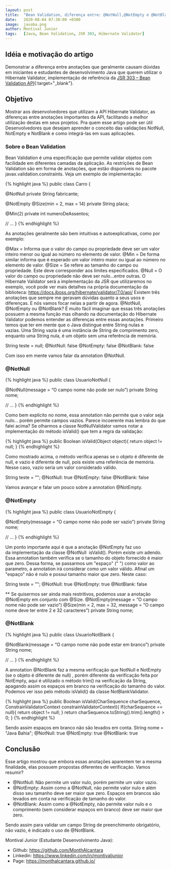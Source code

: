 ```yaml
---
layout: post
title:  "Bean Validation, diferença entre: @NotNull,@NotEmpty e @NotBlank"
date:   2020-08-04 07:30:00 +0300
image:  javaba.png
author: Montival Junior
tags:   [Java, Bean Validation, JSR 303, Hibernate Validator]
---
```


## Idéia e motivação do artigo

Demonstrar a diferença entre anotações que geralmente causam dúvidas em iniciantes 
e estudantes de desenvolvimento Java que querem utilizar o Hibernate Validator, implementação de referência da [JSR 303 – Bean Validation API](https://beanvalidation.org/1.0/spec/){:target="\_blank"}.

## Objetivo

Mostrar aos desenvolvedores que utilizam a API Hibernate Validator, as diferenças entre anotações importantes da API, facilitando a melhor utilização destas em seus projetos.
Pra quem esse artigo pode ser útil
Desenvolvedores que desejam aprender o conceito das validações NotNull, NotEmpty e NotBlank e como integrá-las em suas aplicações.

### Sobre o Bean Validation 

Bean Validation é uma especificação que permite validar objetos com facilidade em diferentes camadas da aplicação. 
As restrições de Bean Validation são em forma de anotações, que estão disponíveis no pacote javax.validation.constraints.
Veja um exemplo de implementação:

{% highlight java %}
public class Carro {

   @NotNull
   private String fabricante;

   @NotEmpty
   @Size(min = 2, max = 14)
   private String placa;

   @Min(2)
   private int numeroDeAssentos;

   // ...
}
{% endhighlight %}

As anotações geralmente são bem intuitivas e autoexplicativas, como por exemplo: 

@Max = Informa que o valor do campo ou propriedade deve ser um valor inteiro menor ou igual ao número no elemento de valor.
@Min = De forma similar informa que é esperado um valor inteiro maior ou igual ao número no elemento de valor.
@Size = Se refere ao tamanho do campo ou propriedade. Este deve corresponder aos limites especificados.
@Null = O valor do campo ou propriedade não deve ser nulo...entre outras.
O Hibernate Validator será a implementação da JSR que utilizaremos no exemplo, você pode ver mais detalhes na própria documentação da biblioteca: https://docs.jboss.org/hibernate/validator/7.0/api/
Existem três anotações que sempre me geravam dúvidas quanto a seus usos e diferenças. E nós vamos focar nelas a partir de agora.
@NotNull, @NotEmpty ou @NotBlank?
É muito fácil imaginar que essas três anotações possuem a mesma função mas olhando na documentação do Hibernate Validator podemos entender as  diferenças entre essas anotações.
Primeiro temos que ter em mente que o  Java distingue entre String nulas e vazias. Uma String vazia é uma instância de String de comprimento zero, enquanto uma String nula, é um objeto sem uma referência de memória.


String teste = null;
@NotNull: false
@NotEmpty: false
@NotBlank: false

Com isso em mente vamos falar da annotation @NotNull.

### @NotNull

{% highlight java %}
public class UsuarioNotNull {

   @NotNull(message = “O campo nome não pode ser nulo”)
   private String nome;

   // ...
}
{% endhighlight %}

Como bem explícito no nome, essa annotation não permite que o valor seja nulo... porém permite campos vazios. Parece incoerente mas lembra do que falei acima? 
Se olharmos a classe NotNullValidator vamos notar a implementação do método isValid() que tem a regra da validação:

{% highlight java %}
   public Boolean isValid(Object object){
	return object != null;
   }
   {% endhighlight %}

Como mostrado acima, o método verifica apenas se o objeto é diferente de null, e vazio é diferente de null, pois existe uma referência de memória. Nesse caso, vazio seria um valor considerado válido.

String teste = "";
@NotNull: true
@NotEmpty: false
@NotBlank: false

Vamos avançar e falar um pouco sobre a annotation @NotEmpty.

### @NotEmpty

{% highlight java %}
public class UsuarioNotEmpty {

   @NotEmpty(message = “O campo nome não pode ser vazio”)
   private String nome;

   // ...
}
{% endhighlight %}

Um ponto importante aqui é que a anotação @NotEmpty faz uso da implementação da classe @NotNull  isValid(). Porém existe um adendo. 
Essa annotation também verifica se o tamanho do objeto fornecido é maior que zero. Dessa forma, se passarmos um "espaço" (" ") como valor ao parametro, a annotation irá considerar como um valor válido. Afinal um "espaço" não é nulo e possui tamanho maior que zero. Neste caso:

String teste = "";
@NotNull: true
@NotEmpty: true
@NotBlank: false

** Se quisermos ser ainda mais restritivos, podemos usar a anotação @NotEmpty em conjunto com @Size.
@NotEmpty(message = “O campo nome não pode ser vazio”)
@Size(min = 2, max = 32, message = “O campo nome deve ter entre 2 e 32 caracteres”)
private String nome;

### @NotBlank

{% highlight java %}
public class UsuarioNotBlank {

   @NotBlank(message = “O campo nome não pode estar em branco”)
   private String nome;

   // ...
}
{% endhighlight %}

A annotation @NotBlank faz a mesma verificação que NotNull e NotEmpty (se o objeto é diferente de null) , porém diferente da verificação feita por NotEmpty, aqui é utilizado o método trim() na verificação da String, apagando assim os espaços em branco na verificação do tamanho do valor. Podemos ver isso pelo método isValid() da classe NotBlankValidator.


{% highlight java %}
public Boolean isValid(CharSequence charSequence,
ConstrainValidatorContext constrainValidatorContext){
	If(charSequence == null){
		return object != null;
  	 }
	return charSequence.toString().trim().length() > 0;
}
{% endhighlight %}


Sendo assim espaços em branco não são levados em conta.
String nome = "Java Bahia";
@NotNull: true
@NotEmpty: true
@NotBlank: true

## Conclusão

Esse artigo mostrou que embora essas anotações aparentem ter a mesma finalidade, elas possuem propostas diferentes de verificação. Vamos resumir?
- @NotNull: Não permite um valor nulo, porém permite um valor vazio.
- @NotEmpty: Assim como  a @NotNull, não permite valor nulo e além disso seu tamanho deve ser maior que zero. Espaços em brancos são levados em conta na verificação de tamanho do valor.
- @NotBlank: Assim como a @NotEmpty, não permite valor nulo e o comprimento (sem considerar espaços em branco) deve ser maior que zero.

Sendo assim para validar um campo String de preenchimento obrigatório, não vazio, é indicado o uso de @NotBlank.

Montival Junior (Estudante Desenvolvimento Java):
- Github: https://github.com/MonthAlcantara
- Linkedin: https://www.linkedin.com/in/montivaljunior
- Page: https://monthalcantara.github.io/